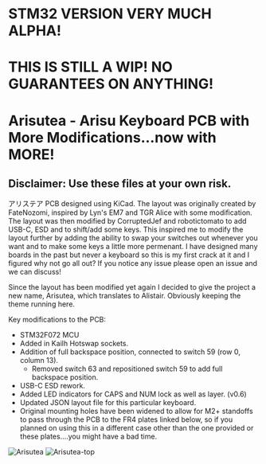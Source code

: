 # STM32 VERSION VERY MUCH ALPHA!
# THIS IS STILL A WIP! NO GUARANTEES ON ANYTHING!

# Arisutea - Arisu Keyboard PCB with More Modifications...now with MORE!
## Disclaimer: Use these files at your own risk.
アリステア PCB designed using KiCad. The layout was originally created by FateNozomi, inspired by Lyn's EM7 and TGR Alice with some modification. The layout was then modified by CorruptedJef and robotictomato to add USB-C, ESD and to shift/add some keys. This inspired me to modify the layout further by adding the ability to swap your switches out whenever you want and to make some keys a little more permenant. I have designed many boards in the past but never a keyboard so this is my first crack at it and I figured why not go all out? If you notice any issue please open an issue and we can discuss!

Since the layout has been modified yet again I decided to give the project a new name, Arisutea, which translates to Alistair. Obviously keeping the theme running here. 

Key modifications to the PCB:
- STM32F072 MCU
- Added in Kailh Hotswap sockets.
- Addition of full backspace position, connected to switch 59 (row 0, column 13).
  - Removed switch 63 and repositioned switch 59 to add full backspace position.
- USB-C ESD rework.
- Added LED indicators for CAPS and NUM lock as well as layer. (v0.6)
- Updated JSON layout file for this particular keyboard.
- Original mounting holes have been widened to allow for M2+ standoffs to pass through the PCB to the FR4 plates linked below, so if you planned on using this in a different case other than the one provided or these plates....you might have a bad time. 

![Arisutea](https://raw.githubusercontent.com/mattyams/arisutea-pcb/dev-stm32/graphics/arisutea-pcb-Back.png)
![Arisutea-top](https://raw.githubusercontent.com/mattyams/arisutea-pcb/dev-stm32/graphics/arisutea-pcb-Front.png)
<!--
Just messing around with different switches.
![Arisutea-switches](https://i.imgur.com/Znw3HWQ.jpg)

The family, so far....
![Arisutea-builds](https://i.imgur.com/b8SRfIZ.jpg)

# Case Files for Ponoko

Case files are updated to reflect changes to the full backspace on switch 59 and can be found in the hardware folder under [arisutea-case](https://github.com/mattyams/arisutea-pcb/tree/master/hardware/arisutea-case).  The case I ordered with these changes just came in this week (3/6/2021) and it works very well with the changes I made to the full backspace and addition of the stablizer on the prototypes designed by CorruptedJef and robotictomato. There is now a "boxed" version of the case that I have made that is designed to work with some wrist rests that do not have the ortho shape. I have not tested this design yet but the prototype should be here this coming week (3/29/2021). There are now case files for version 0.6 that include the indicator LEDs, I have not ordered/tested these but will soon.

![Ponoko-case-1](https://imgur.com/FcGVhWI.jpg)
![Ponoko-case-2](https://imgur.com/hdUOVdj.jpg)
![Ponoko-case-3](https://imgur.com/IXYp1Ry.jpg)
![Ponoko-case-4](https://imgur.com/iDQcOTm.jpg)

# FR4 Plates and Case

Additionaly I have created files for FR4 plates to be made and used with this layout. These can be found in the hardware folder under [FR4_Plates](https://github.com/mattyams/arisutea-pcb/tree/master/hardware/FR4_Plates). The plates are designed to fit with the full backspace and non-stepped capslock. That being said, these will not work on the original Fate Designs PCB. Plates for the LED indicators have not been made just yet, but will be soon.

![FR4-Plates-1](https://imgur.com/oCfGKm7.jpg)
![FR4-Plates-2](https://imgur.com/L0FgL0s.jpg)
![FR4-Plates-3](https://imgur.com/QA77TCx.jpg)
![FR4-Plates-6](https://imgur.com/sJeoB8D.jpg)
## Exceprts from original designer, FateNozomi:

Key differences:
- Removed the extra [B] key on the right half and shifted the [NM,.?] row to the left by 0.25U.
- Shifted the 3 keys to the right and added arrow keys.
- Tweaked the bottom so that the 1.5U keys doesn't protrude out a little.

Shifting the [NM,.?] row to the left by 0.25U required quite some work on the arrangement of keys for the right half.
As a result, this does not give the same typing experience as Lyn's EM7 and TGR Alice.
Lyn's EM7 and TGR Alice uses the home row as the center point to vertically align both halves while I used the number row instead.
Due to the nature of staggered keyboards, aligning using the number row resulted in the home row not being aligned.

Disclaimer: Use these files at your own risk.

## Gerber Files
Download the gerber and BOM files under [releases](https://github.com/mattyams/arisutea-pcb/releases).

## PCB Assembly
For the components required, you may refer to the bill of materials included along with the release as reference or load up the design file in KiCad.
All the components can be soldered using a regular soldering iron, though soldering the USB-C receptacle might be the biggest hurdle. I have made an adjustment to the USB footprint to allow for a little more error when handsoldering. If needed, the BOM and POS file can be used on JLCPCB to assemble the PCB although I have not used their service I cannot confirm its accuracy or quality. -->
